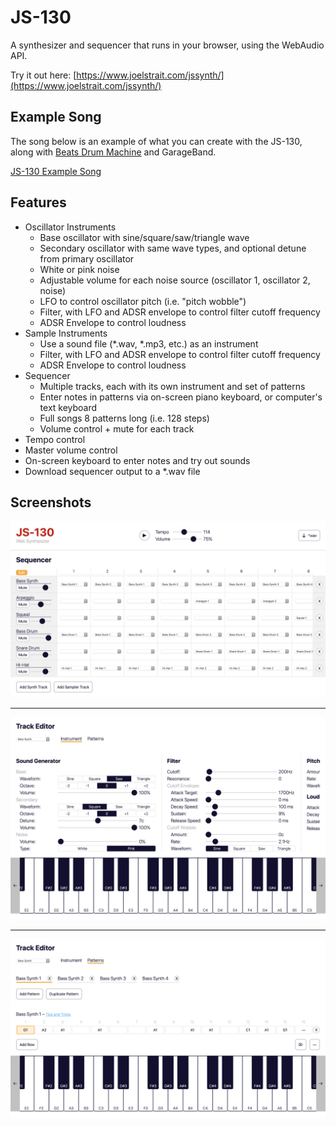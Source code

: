 # JS-130

A synthesizer and sequencer that runs in your browser, using the WebAudio API.

Try it out here: [https://www.joelstrait.com/jssynth/](https://www.joelstrait.com/jssynth/)

## Example Song

The song below is an example of what you can create with the JS-130, along with [Beats Drum Machine](https://beatsdrummachine.com) and GarageBand.

[JS-130 Example Song](https://www.joelstrait.com/jssynth/js-130-demo.m4a)

## Features

* Oscillator Instruments
  * Base oscillator with sine/square/saw/triangle wave
  * Secondary oscillator with same wave types, and optional detune from primary oscillator
  * White or pink noise
  * Adjustable volume for each noise source (oscillator 1, oscillator 2, noise)
  * LFO to control oscillator pitch (i.e. "pitch wobble")
  * Filter, with LFO and ADSR envelope to control filter cutoff frequency
  * ADSR Envelope to control loudness
* Sample Instruments
  * Use a sound file (*.wav, *.mp3, etc.) as an instrument
  * Filter, with LFO and ADSR envelope to control filter cutoff frequency
  * ADSR Envelope to control loudness
* Sequencer
  * Multiple tracks, each with its own instrument and set of patterns
  * Enter notes in patterns via on-screen piano keyboard, or computer's text keyboard
  * Full songs 8 patterns long (i.e. 128 steps)
  * Volume control + mute for each track
* Tempo control
* Master volume control
* On-screen keyboard to enter notes and try out sounds
* Download sequencer output to a *.wav file

## Screenshots
![JS-130 Sequencer](js-130-sequencer.png)

---

![JS-130 Instrument Editor](js-130-instrument-editor.png)

---

![JS-130 Pattern Editor](js-130-pattern-editor.png)
